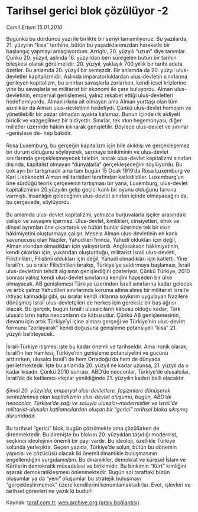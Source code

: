 # Tarihsel gerici blok çözülüyor -2

*Cemil Ertem 15.01.2010*

<div class="yazi">Bugünkü bu dördüncü yazı ile birlikte bir seriyi tamamlıyoruz. Bu yazılarda, 21. yüzyılın “kısa” tarihine, bütün bu yaşadıklarımızdan hareketle bir başlangıç yapmayı amaçlıyordum. Arrighi, 20. yüzyılı “uzun” diye tanımlar. Çünkü 20. yüzyıl, aslında 16. yüzyıldan beri süregelen bütün bir tarihin bileşkesi olarak görülmelidir. 20. yüzyıl, yaklaşık 700 yıllık bir tarihi adeta özetler. Bu anlamda 20. yüzyıl bir sentezdir. Bir anlamda da 20. yüzyıl ulus-devletler kapitalizmidir. Aslında imparatorluklardan ulus-devletin sınırlarına gerileyen kapitalizm, bu sınırları savaşlarla zorlarken, kendi içsel krizlerine yine bu savaşlarla ve militarist bir ekonomi ile çare buluyordu. Alman ulus-devletinin, emperyal genişlemesi, yalnız rekabet ettiği ulus-devletleri hedeflemiyordu. Alman ırkına ait olmayan ama Alman yurttaşı olan tüm azınlıklar da Alman ulus-devletinin hedefiydi. Çünkü ulus-devlet homojen ve yönetilebilir bir pazar olmadan ayakta kalamaz. Bunun içinde ırk aidiyeti biricik ve vazgeçilmez bir aidiyettir. Sınırlar, tek ırkın hegemonyası, diğer milletler üzerinde hâkim kılınarak genişletilir. Böylece ulus-devlet ve sınırlar –genişlese de- hep bakidir. <br/><br/>Rosa Luxemburg, bu gerçeğin kapitalizm için bile akıldışı ve gerçekleşemez bir durum olduğunu söyleyerek, sermaye birikiminin ve ulus-devlet sınırlarında gerçekleşmeyecek talebin, ancak ulus-devlet kapitalizmi sınırları dışında, kapitalist olmayan “dünyalarla” gerçekleşeceğini söylüyordu. Bu çok ayrı bir tartışmadır ama tam bugün 15 Ocak 1919’da Rosa Luxemburg ve Karl Liebknecht Alman militaristleri tarafından katledildiler. Luxemburg’un öne sürdüğü teorik çerçevenin tartışması bir yana, Luxemburg, ulus-devlet kapitalizminin 20.yüzyılın gelip geçici kanlı bir oyunu olduğunu farkına varmıştı. İnsanlığın geleceğinin ulus-devlet sınırları içinde olmayacağını da, bu çerçevede, söylüyordu. <br/><br/>Bu anlamda ulus-devlet kapitalizmi, yalnızca burjuvalarla işçiler arasındaki çelişki ve savaşımı içermez. Ulus-devlet, kimlikleri, cinsiyetleri, etnik ve dinsel ayrımları öne çıkartarak ve bütün bunlar üzerinde tek bir ırkın hâkimiyetini oluşturmaya çalışır. Mesela Alman ulus-devletinin en kanlı savunucusu olan Naziler, Yahudileri fırında, Yahudi oldukları için değil, Alman ırkından olmadıkları için yakıyorlardı. Anglosakson hâkimiyetinin, kendi çıkarları için, yukarıdan oluşturduğu, militarist İsrail ulus-devleti, Filistinlileri, Filistinli oldukları için değil, Yahudi olmadıkları için katletti. Yine İsrail’in, şu sıralar Filistinlileri bırakıp, Türkiye’ye saldırmaya başlaması, İsrail ulus-devletinin tehdit algısının genişlediğini gösteriyor. Çünkü Türkiye, 2010 sonrası yalnız kendi ulus-devlet sınırlarına kendini hapseden bir ülke olmayacak. AB genişlemesi Türkiye üzerinden İsrail sınırlarına kadar gelecek ve artık yalnız Yahudileri sınırlarında koruma altına almış bir militarist İsrail’e ihtiyaç kalmadığı gibi, şu sıralar kendi ırklarına soykırım uygulayan Nazilere dönüşmüş İsrail ulus-devletçileri de herkes için gereksiz bir baş ağrısı olacak. Bu gerçek, bugün İsrailli ulusalcıların kâbusu olduğu kadar, Türk ulusalcıların hatta neoconların da kâbusudur. Çünkü AB genişlemesinin, devamı için artık Türkiye’yi içine alması gerçeği ve Türkiye’nin ulus-devlet formunu “zorlayarak” kendi doğusuna genişleme potansiyeli “kısa” 21. yüzyılı belirleyecek. <br/><br/>İsrail-Türkiye itişmesi işte bu kadar önemli ve tarihseldir. Ama ironik olarak, İsrail’in her hamlesi, Türkiye’nin genişleme potansiyelini ve gücünü arttırırken, ulusalcı İsrail’i de hem Ortadoğu’da hem de dünyada geriletmektedir. İşte bu anlamda 20. yüzyıl ne kadar uzunsa, 21. yüzyıl da o kadar kısadır. Çünkü 2010 sonrası, ABD’de neoconlar, Türkiye’de ulusalcılar, İsrail’de de katliamcı-ırkçılar yenildiğinde 21. yüzyılın kaderi belli olacaktır. <i><br/><br/>Şimdi 20. yüzyılda, emperyal ulus-devletlere, faşizmlere dönüşerek sentezlenmiş olan kapitalizmin ulus-devlet oluşumu, bugün, ABD’de neoconlar, Türkiye’de sağı ve soluyla ulusalcı-modernistler ve İsrail’de militarist-ulusalcı katliamcılardan oluşan bir “gerici” tarihsel bloka sıkışmış durumdadır. </i><br/><br/>Bu tarihsel “gerici” blok, bugün çözülmekte ama çözülürken de direnmektedir. Bu direnişte bu blokun 20. yüzyıldan taşıdığı modernist, seçkinci ideolojinin önemli bir payı vardır. Bu ideoloji, özellikle Türkiye solunda yerleşiktir. Geçen yazıda, Türkiye’de solun, bütün bu dönemin yapıcısı ve çözücüsü olacak iki önemli dinamikle buluşmasının engellendiğini vurgulamıştım. Bu dinamikler, demokrat ve küresel İslam ve Kürtlerin demokratik mücadelesi ve birikimidir. Bu birikimin “Kürt” kimliğini aşarak demokratikleşmesi önlenmektedir. Bugün sol taraftaki bütün oluşumlar ya da “yeni” oluşumlar bu stratejik buluşmayı “gerçekleştirmemek” üzere kendilerini konumlamaktadırlar. Evet, işlevleri ve tarihsel görevleri ne yazık ki budur!</div>

Kaynak: [taraf.com.tr](http://taraf.com.tr:80/makale/9519.htm), [web.archive.org (arşiv bağlantısı)](http://web.archive.org/web/20100331020732/http://taraf.com.tr:80/makale/9519.htm)
